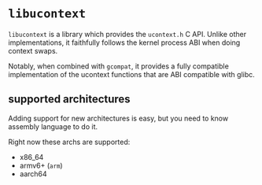 # `libucontext`

`libucontext` is a library which provides the `ucontext.h` C API.  Unlike other implementations,
it faithfully follows the kernel process ABI when doing context swaps.

Notably, when combined with `gcompat`, it provides a fully compatible implementation of the ucontext
functions that are ABI compatible with glibc.


## supported architectures

Adding support for new architectures is easy, but you need to know assembly language to do it.

Right now these archs are supported:

 * x86_64
 * armv6+ (`arm`)
 * aarch64
